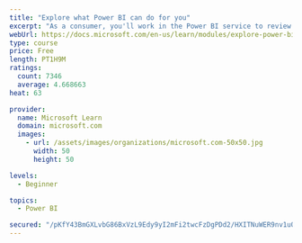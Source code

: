 ```yaml
---
title: "Explore what Power BI can do for you"
excerpt: "As a consumer, you'll work in the Power BI service to review and interact with content that has been shared with you. This module provides the foundational information that you need to work effectively in the Power BI service."
webUrl: https://docs.microsoft.com/en-us/learn/modules/explore-power-bi-service/
type: course
price: Free
length: PT1H9M
ratings:
  count: 7346
  average: 4.668663
heat: 63

provider:
  name: Microsoft Learn
  domain: microsoft.com
  images:
    - url: /assets/images/organizations/microsoft.com-50x50.jpg
      width: 50
      height: 50

levels:
  - Beginner

topics:
  - Power BI

secured: "/pKfY43BmGXLvbG86BxVzL9Edy9yI2mFi2twcFzDgPDd2/HXITNuWER9nv1uOj2xpBuIzwQFkn9B8N2gwUbQ1hcyGtB/m1LVH2vboYaTCxLLa6aJ2euYP8sQrmogRws4YGM3Pdm0fJInC9GO5jrQ6ISnfhVVJyUYHRyelkN4MduwA5jRl0DCG2lGNpI5PYCqTHJDVY/0fNqCLIa7ljM0/GQEnUVtOqICr6uMf/f82TRl2Hz/fLEnGzTSeDbfx4Rp9GzHKxTyUTC/pdZfAxH9bwtjs+dCo7cjNQRn6aOMoraKCupGnIE94hM63TARq07YC0RlT2NNn0MBNMMDdHq+wUpInAMeBrp5QvH8QojsLqIlYy+GxTrNo0JeMbGGIZVVMFMwzXWgaRrLr/5U55njboMDBqXJttEVpo799pEXjMY=;OPTT9+ZhgTk6z3J2prGzPw=="
---
```


